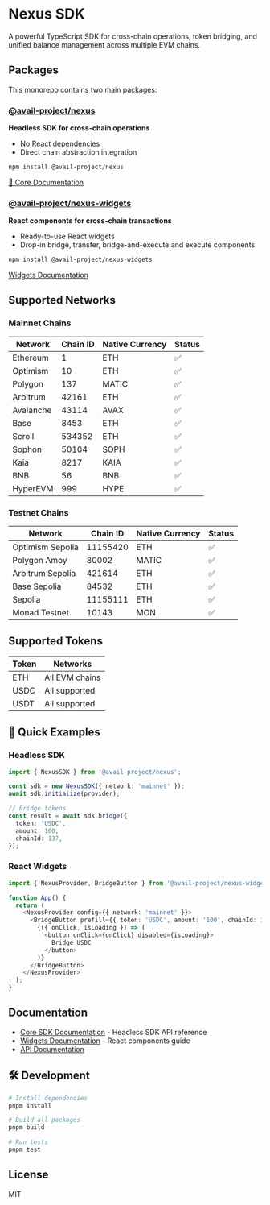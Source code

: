 # Nexus SDK

A powerful TypeScript SDK for cross-chain operations, token bridging, and unified balance management across multiple EVM chains.

## Packages

This monorepo contains two main packages:

### [@avail-project/nexus](./packages/core/)

**Headless SDK for cross-chain operations**

- No React dependencies
- Direct chain abstraction integration

```bash
npm install @avail-project/nexus
```

[📖 Core Documentation](./packages/core/README.md)

### [@avail-project/nexus-widgets](./packages/widgets/)

**React components for cross-chain transactions**

- Ready-to-use React widgets
- Drop-in bridge, transfer, bridge-and-execute and execute components

```bash
npm install @avail-project/nexus-widgets
```

[Widgets Documentation](./packages/widgets/README.md)

## Supported Networks

### Mainnet Chains

| Network   | Chain ID | Native Currency | Status |
| --------- | -------- | --------------- | ------ |
| Ethereum  | 1        | ETH             | ✅     |
| Optimism  | 10       | ETH             | ✅     |
| Polygon   | 137      | MATIC           | ✅     |
| Arbitrum  | 42161    | ETH             | ✅     |
| Avalanche | 43114    | AVAX            | ✅     |
| Base      | 8453     | ETH             | ✅     |
| Scroll    | 534352   | ETH             | ✅     |
| Sophon    | 50104    | SOPH            | ✅     |
| Kaia      | 8217     | KAIA            | ✅     |
| BNB       | 56       | BNB             | ✅     |
| HyperEVM  | 999      | HYPE            | ✅     |

### Testnet Chains

| Network          | Chain ID | Native Currency | Status |
| ---------------- | -------- | --------------- | ------ |
| Optimism Sepolia | 11155420 | ETH             | ✅     |
| Polygon Amoy     | 80002    | MATIC           | ✅     |
| Arbitrum Sepolia | 421614   | ETH             | ✅     |
| Base Sepolia     | 84532    | ETH             | ✅     |
| Sepolia          | 11155111 | ETH             | ✅     |
| Monad Testnet    | 10143    | MON             | ✅     |

## Supported Tokens

| Token | Networks       |
| ----- | -------------- |
| ETH   | All EVM chains |
| USDC  | All supported  |
| USDT  | All supported  |

## 🚀 Quick Examples

### Headless SDK

```typescript
import { NexusSDK } from '@avail-project/nexus';

const sdk = new NexusSDK({ network: 'mainnet' });
await sdk.initialize(provider);

// Bridge tokens
const result = await sdk.bridge({
  token: 'USDC',
  amount: 100,
  chainId: 137,
});
```

### React Widgets

```typescript
import { NexusProvider, BridgeButton } from '@avail-project/nexus-widgets';

function App() {
  return (
    <NexusProvider config={{ network: 'mainnet' }}>
      <BridgeButton prefill={{ token: 'USDC', amount: '100', chainId: 137 }}>
        {({ onClick, isLoading }) => (
          <button onClick={onClick} disabled={isLoading}>
            Bridge USDC
          </button>
        )}
      </BridgeButton>
    </NexusProvider>
  );
}
```

## Documentation

- [Core SDK Documentation](./packages/core/README.md) - Headless SDK API reference
- [Widgets Documentation](./packages/widgets/README.md) - React components guide
- [API Documentation](https://docs.availproject.org/api-reference/avail-nexus-sdk)

## 🛠️ Development

```bash
# Install dependencies
pnpm install

# Build all packages
pnpm build

# Run tests
pnpm test
```

## License

MIT
